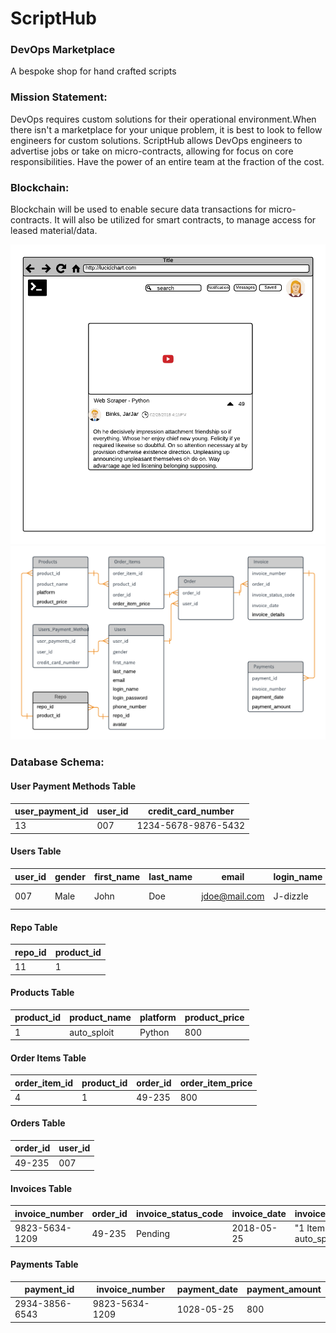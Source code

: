 # ScriptHub

<h3>DevOps Marketplace</h3>
<p>A bespoke shop for hand crafted scripts</p>

<h3>Mission Statement:</h3>
<p>DevOps requires custom solutions for their operational environment.When there isn't a marketplace for your unique problem, it is best to look to fellow engineers for custom solutions. ScriptHub allows DevOps engineers to advertise jobs or take on micro-contracts, allowing for focus on core responsibilities. Have the power of an entire team at the fraction of the cost.</p>

<h3>Blockchain:</h3>
<p>Blockchain will be used to enable secure data transactions for micro-contracts. It will also be utilized for smart contracts, to manage access for leased material/data.</p>

<img src="./scripthub/wireframe/scripthub-search-display.png"></img>
<img src="./scripthub/wireframe/scripthub-database-erd.png"></img>

<h3>Database Schema:</h3>

<h4>User Payment Methods Table</h4>

user_payment_id | user_id | credit_card_number
--- | --- | ---
  13  | 007 | 1234-5678-9876-5432   

<h4>Users Table</h4>

user_id | gender | first_name | last_name | email | login_name | login_password | phone_number | repo_id | avatar
--- | --- | --- | --- | --- | --- | --- | --- | --- | ---
007  | Male | John | Doe | jdoe@mail.com | J-dizzle | SuperSecret | 888-666-6666 | 11 |      

<h4>Repo Table</h4>

repo_id | product_id
--- | ---
11 | 1

<h4>Products Table</h4>

product_id | product_name | platform | product_price
--- | --- | --- | ---
1 | auto_sploit | Python | 800


<h4>Order Items Table</h4>

order_item_id | product_id | order_id | order_item_price
--- | --- | --- | ---
4 | 1 | 49-235 | 800

<h4>Orders Table</h4>

order_id | user_id
--- | ---
49-235 | 007

<h4>Invoices Table</h4>

invoice_number | order_id | invoice_status_code | invoice_date | invoice_details
--- | --- | --- | --- | ---
9823-5634-1209 | 49-235 | Pending | 2018-05-25 | "1 Item: auto_sploit"

<h4>Payments Table</h4>

payment_id | invoice_number | payment_date | payment_amount
--- | --- | --- | ---
2934-3856-6543 | 9823-5634-1209 | 1028-05-25 | 800

